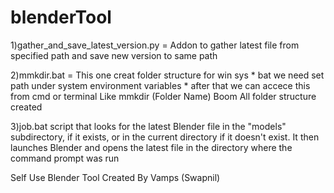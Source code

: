 # blenderTool


1)gather_and_save_latest_version.py = Addon to gather latest file from specified path and save new version to same path



2)mmkdir.bat = This one creat folder structure for win sys
    * bat we need set path under system environment variables
    * after that we can accece this from cmd or terminal Like 
        mmkdir (Folder Name)
        Boom All folder structure created 


3)job.bat script that looks for the latest Blender file in the "models" subdirectory, if it exists, or in the current directory if it doesn't exist. It then launches Blender and opens the latest file in the directory where the command prompt was run 


Self Use Blender Tool Created By Vamps (Swapnil)
